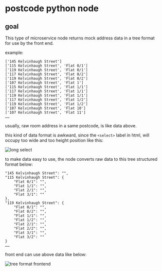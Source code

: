 # postcode python node

## goal

This type of microservice node returns mock address data in a tree format for use by the front end.

example:

```
['145 Kelvinhaugh Street']
['115 Kelvinhaugh Street', 'Flat 0/1']
['119 Kelvinhaugh Street', 'Flat 0/1']
['117 Kelvinhaugh Street', 'Flat 0/2']
['119 Kelvinhaugh Street', 'Flat 0/2']
['107 Kelvinhaugh Street', 'Flat 1']
['115 Kelvinhaugh Street', 'Flat 1/1']
['117 Kelvinhaugh Street', 'Flat 1/1']
['119 Kelvinhaugh Street', 'Flat 1/1']
['117 Kelvinhaugh Street', 'Flat 1/2']
['119 Kelvinhaugh Street', 'Flat 1/2']
['107 Kelvinhaugh Street', 'Flat 10']
['107 Kelvinhaugh Street', 'Flat 11']
……
```

usually, raw room address in a same postcode, is like data above.

this kind of data format is awkward, since the `<select>` label
in html, will occupy too wide and too height position like this:

![long select](https://user-images.githubusercontent.com/37706103/214199075-6eb598db-2171-4a56-ae8d-bc07ab5be21e.gif)


to make data easy to use, the node converts raw data to this tree structured format below:

```
"145 Kelvinhaugh Street": "",
"115 Kelvinhaugh Street": {
    "Flat 0/1": "",
    "Flat 1/1": "",
    "Flat 2/1": "",
    "Flat 3/1": ""
},
"119 Kelvinhaugh Street": {
    "Flat 0/1": "",
    "Flat 0/2": "",
    "Flat 1/1": "",
    "Flat 1/2": "",
    "Flat 2/1": "",
    "Flat 2/2": "",
    "Flat 3/1": "",
    "Flat 3/2": ""
}
……
```

front end can use above data like below:

![tree format frontend](https://user-images.githubusercontent.com/37706103/214199063-3596f275-5222-47fb-ad79-ddaf7edd211c.gif)
